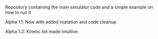 Repository containing the main simulator code and a simple example on how to run it

Alpha 1.1:  Now with added roatation and code cleanup

Alpha 1.2: Kinetic list made intuitive